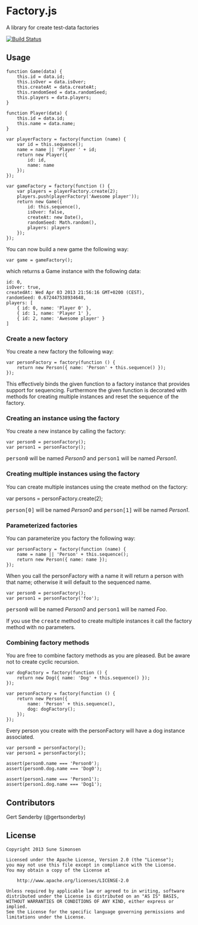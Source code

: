 # Factory.js

A library for create test-data factories

[![Build Status](https://travis-ci.org/sunesimonsen/factory.js.png?branch=master)](https://travis-ci.org/sunesimonsen/factory.js)

## Usage

    function Game(data) {
        this.id = data.id;
        this.isOver = data.isOver;
        this.createAt = data.createAt;
        this.randomSeed = data.randomSeed;
        this.players = data.players;
    }

    function Player(data) {
        this.id = data.id;
        this.name = data.name;
    }

    var playerFactory = factory(function (name) {
        var id = this.sequence();
        name = name || 'Player ' + id;
        return new Player({
            id: id,
            name: name
        });
    });

    var gameFactory = factory(function () {
        var players = playerFactory.create(2);
        players.push(playerFactory('Awesome player'));
        return new Game({
            id: this.sequence(),
            isOver: false,
            createAt: new Date(),
            randomSeed: Math.random(),
            players: players
        });
    });

You can now build a new game the following way:

    var game = gameFactory();

which returns a Game instance with the following data:

    id: 0,
    isOver: true,
    createdAt: Wed Apr 03 2013 21:56:16 GMT+0200 (CEST),
    randomSeed: 0.672447538934648,
    players: [
        { id: 0, name: 'Player 0' },
        { id: 1, name: 'Player 1' },
        { id: 2, name: 'Awesome player' }
    ]
    
### Create a new factory

You create a new factory the following way: 

    var personFactory = factory(function () {
        return new Person({ name: 'Person' + this.sequence() });
    });

This effectively binds the given function to a factory instance that
provides support for sequencing. Furthermore the given function is
decorated with methods for creating multiple instances and reset the
sequence of the factory.

### Creating an instance using the factory

You create a new instance by calling the factory:

    var person0 = personFactory();
    var person1 = personFactory();

<tt>person0</tt> will be named <i>Person0</i> and <tt>person1</tt> will
be named <i>Person1</i>.

### Creating multiple instances using the factory

You can create multiple instances using the create method on the factory:

   var persons = personFactory.create(2);

<tt>person[0]</tt> will be named <i>Person0</i> and <tt>person[1]</tt> will
be named <i>Person1</i>.

### Parameterized factories

You can parameterize you factory the following way:

    var personFactory = factory(function (name) {
        name = name || 'Person' + this.sequence();
        return new Person({ name: name });
    });

When you call the personFactory with a name it will return a person
with that name; otherwise it will default to the sequenced name.

    var person0 = personFactory();
    var person1 = personFactory('foo');

<tt>person0</tt> will be named <i>Person0</i> and <tt>person1</tt> will
be named <i>Foo</i>.

If you use the <tt>create</tt> method to create multiple instances it
call the factory method with no parameters.

### Combining factory methods

You are free to combine factory methods as you are pleased. But be
aware not to create cyclic recursion.
    
    var dogFactory = factory(function () {
        return new Dog({ name: 'Dog' + this.sequence() });
    });

    var personFactory = factory(function () {
        return new Person({ 
            name: 'Person' + this.sequence(), 
            dog: dogFactory();
        });
    });
    
Every person you create with the personFactory will have a dog
instance associated.

    var person0 = personFactory();
    var person1 = personFactory();
    
    assert(person0.name === 'Person0');
    assert(person0.dog.name === 'Dog0');

    assert(person1.name === 'Person1');
    assert(person1.dog.name === 'Dog1');


## Contributors

Gert Sønderby (@gertsonderby)

## License

    Copyright 2013 Sune Simonsen

    Licensed under the Apache License, Version 2.0 (the "License");
    you may not use this file except in compliance with the License.
    You may obtain a copy of the License at

        http://www.apache.org/licenses/LICENSE-2.0

    Unless required by applicable law or agreed to in writing, software
    distributed under the License is distributed on an "AS IS" BASIS,
    WITHOUT WARRANTIES OR CONDITIONS OF ANY KIND, either express or implied.
    See the License for the specific language governing permissions and
    limitations under the License.
